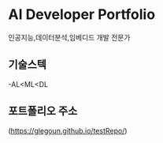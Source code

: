 # AI Developer Portfolio
인공지능,데이터분석,임베디드 개발 전문가

## 기술스텍
-AL<ML<DL

## 포트폴리오 주소
(https://glegoun.github.io/testRepo/)
